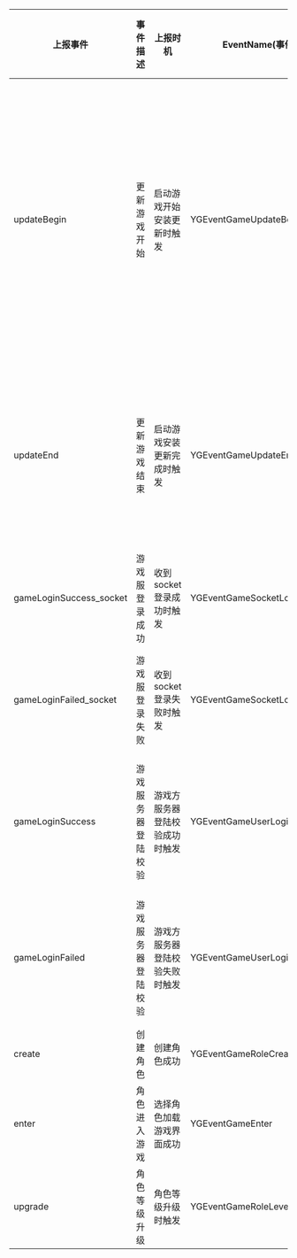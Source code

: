 |上报事件 | 事件描述 | 上报时机 | EventName(事件名) | Info属性简写 | 统计说明 | 示例
| ------------ | ------------ | ------------ | ------------ | ------------ | ------------ |------------ |
|updateBegin | 更新游戏开始 | 启动游戏开始安装更新时触发 | YGEventGameUpdateBegin |  | 当游戏有版本更新时，更新起始位置做一次时间戳统计记录，单位：毫秒。并且记录更新 | [[YGEventManager getInstance] onEvent:YGEventGameUpdateBegin params:nil];
|updateEnd | 更新游戏结束 | 启动游戏安装更新完成时触发 | YGEventGameUpdateEnd | tt：总耗时时间戳 | 当更新结束时，计算开始时间-结束时间的耗时，并上报 | [[YGEventManager getInstance] onEvent:YGEventGameUpdateEnd params:@{@"tt": @"tt"}];
|gameLoginSuccess_socket | 游戏服登录成功 | 收到socket登录成功时触发 | YGEventGameSocketLoginSuccess | si：区服id" |  | [[YGEventManager getInstance] onEvent:YGEventGameSocketLoginSuccess params:@{@"si": @"si"}];
|gameLoginFailed_socket | 游戏服登录失败 | 收到socket登录失败时触发 | YGEventGameSocketLoginFailed |si：区服id<br>fm:失败原因" |  | [[YGEventManager getInstance] onEvent:YGEventGameSocketLoginFailed params:@{@"si": @"si", @"fm": @"fm"}];
|gameLoginSuccess | 游戏服务器登陆校验 | 游戏方服务器登陆校验成功时触发 | YGEventGameUserLoginSuccess |  | 当登陆流程走到游戏方服务端校验，成功上报 |  [[YGEventManager getInstance] onEvent:YGEventGameUserLoginSuccess params:nil];
|gameLoginFailed | 游戏服务器登陆校验 | 游戏方服务器登陆校验失败时触发 | YGEventGameUserLoginFailed | fm:失败原因" | 当登陆流程走到游戏方服务端校验，失败上报 | [[YGEventManager getInstance] onEvent:YGEventGameUserLoginFailed params:@{@"fm": @"fm"}];
|create | 创建角色 | 创建角色成功 | YGEventGameRoleCreate |  | 创角上报 | [[YGEventManager getInstance] onEvent:YGEventGameRoleCreate params:nil];
|enter | 角色进入游戏 | 选择角色加载游戏界面成功 | YGEventGameEnter |  | 进入游戏主界面上报 | [[YGEventManager getInstance] onEvent:YGEventGameEnter params:nil];
|upgrade | 角色等级升级 | 角色等级升级时触发 | YGEventGameRoleLevelUp |  | 角色等级升级时上报 | [[YGEventManager getInstance] onEvent:YGEventGameRoleLevelUp params:nil];
